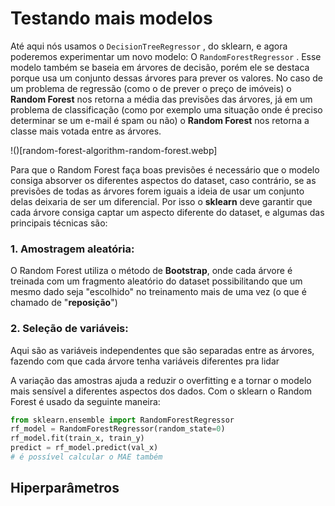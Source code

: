 # Testando mais modelos

Até aqui nós usamos o 
`DecisionTreeRegressor`
 , do sklearn, e agora poderemos experimentar um novo modelo: O 
`RandomForestRegressor`
. Esse modelo também se baseia em árvores de decisão, porém ele se destaca porque usa um conjunto dessas árvores para prever os valores. No caso de um problema de regressão (como o de prever o preço de imóveis) o **Random Forest** nos retorna a média das previsões das árvores, já em um problema de classificação (como por exemplo uma situação onde é preciso determinar se um e-mail é spam ou não) o **Random Forest** nos retorna a classe mais votada entre as árvores.

!()[random-forest-algorithm-random-forest.webp]

Para que o Random Forest faça boas previsões é necessário que o modelo consiga absorver os diferentes aspectos do dataset, caso contrário, se as previsões de todas as árvores forem iguais a ideia de usar um conjunto delas deixaria de ser um diferencial. Por isso o **sklearn** deve garantir que cada árvore consiga captar um aspecto diferente do dataset, e algumas das principais técnicas são:

### 1. Amostragem aleatória: 
O Random Forest utiliza o método de **Bootstrap**, onde cada árvore é treinada com um fragmento aleatório do dataset possibilitando que um mesmo dado seja "escolhido" no treinamento mais de uma vez (o que é chamado de "**reposição**")

### 2. Seleção de variáveis:
Aqui são as variáveis independentes que são separadas entre as árvores, fazendo com que cada árvore tenha variáveis diferentes pra lidar

A variação das amostras ajuda a reduzir o overfitting e a tornar o modelo mais sensível a diferentes aspectos dos dados. Com o sklearn o Random Forest é usado da seguinte maneira:

```python
from sklearn.ensemble import RandomForestRegressor
rf_model = RandomForestRegressor(random_state=0)
rf_model.fit(train_x, train_y)
predict = rf_model.predict(val_x)
# é possível calcular o MAE também
```

## Hiperparâmetros